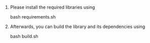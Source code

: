 1) Please install the required libraries using

   bash requirements.sh

2) Afterwards, you can build the library and its dependencies using

   bash build.sh

